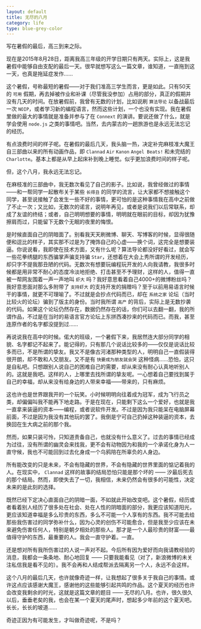 ```yaml
---
layout: default
title: 无尽的八月
category: life
type: blue-grey-color
---
```

写在暑假的最后，高三到来之际。

现在是2015年8月28日，距离我高三年级的开学日期只有两天。实际上，这是我暑假中能够自由支配的最后一天。很早就想写这么一篇文章，谁知道，一直拖到这一天，也真是拖延症发作……

这个暑假，号称最短的暑假——对于我们准高三学生而言，更是如此。只有50天的 `可用` 假期，再去掉被作业和补课（尽管我没参加）占用的部分，真正的假期并没有几天的时间。在放暑假前，我曾有无数的计划，比如说刷 `算法导论` 以备战最后一次 `NOIP`，或者学习新的编程语言，然而这些计划，一个也没有实现。我在暑假里做的最大的事情就是准备并参与了在 `Connext` 的演讲。要说还做了什么，就是学会使用 `node.js` 之类的事情吧。当然，去内蒙古的一趟旅游也是永远无法忘记的经历。

有点浪费时间的样子呢。在暑假的最后几天，我头脑一热，决定补完麻枝准大魔王自三部曲以来的所有动画作品，即 `Clannad` `Air` `Kanon` `Angel Beats!` 和未完结的 `Charlotte`。基本上都是从早上起床补到晚上睡觉。似乎更加浪费时间的样子呢。

但，这个八月，我永远无法忘记。

在麻枝准的三部曲中，我无数次看见了自己的影子。比如说，我曾经做过的事情——和一帮同学一起散布关于某些 `长得丑` 的同学的流言，让大家都不想接触这个同学，甚至说接触了会发生一些不好的事情，更可怕的是这种事情我在高中之前做了不止一次；又比如，无数次的诺言，说明年再见，或者是说我们以后常联系，却成了友谊的终结；或者，自己明明想要的事情，明明就在眼前的目标，却因为犹豫擦肩而过，只能留下无数个无眠的夜里的悔恨。

是时候直面自己的阴暗面了。别看我天天刷微博、聊天、写博客的时候，显得很随便和逗比的样子，其实那不过是为了掩饰自己的心虚——换个词，这完全是想要装逼。你说说看，我即使在技术方面，又有什么呢？算法导论都没好好看过，就会写一些花拳绣腿的东西骗掌声骗支持骗 `Star`，还想着在大会上秀所谓的开发经历，却只字不提我那丑陋的代码。无数次有想要玩编程玩开发的人向我请教，我很多时候都是用非常不耐心的态度冷淡地拒绝、打击甚至不予理财，这样的人，值得一直被一帮网友围着一声一声地叫 `虾大` 吗？我好意思看着自己4000+的微博粉丝吗？我好意思面对那么多附带了 `支持虾大` 的支持开发的捐赠吗？至于以前用易语言时候干的事情，就更不可理喻了。不过就是会抄点代码而已，却在 `系统之家` 论坛（当时比较火的论坛）骗到了版主的身份。当时我所谓 `高产` 的背后，实际上是无数抄袭的代码。如果这个论坛仍然存在，数据仍然存在的话，你们可以去翻一翻，我的所谓作品，不过是在当时的易语言官方论坛上东拼西凑抄来的代码而已。而我，甚至连原作者的名字都没提到过……

再说说我在高中的时候。偌大的班级，一个暑假下来，我居然连大部分同学的相貌、名字都记不起来了。能记得的，只有那几个说话比较多的——仅仅是说话比较多而已，不是所谓的挚友。我又不是像古河渚那种类型的人，明明自己一直假装得很开朗，却不敢和人交朋友。又不是有 `快要成为朋友就会哭` 这种怪病……恐怕，这只是自私吧。只想跟别人说自己的困难自己的需要，却从来没有耐心认真地听别人的。这就是我吧。这样的人，上哪里去找所谓的挚友呢。一心想着自己要找到属于自己的幸福，却从来没有给身边的人带来幸福——带来的，只有麻烦。

这也许也是世界跟我开的一个玩笑。小时候明明向往着成为冠军，成为飞行员之类，却偏偏叫我不能再下地走路。于是在现在，只能剩下这么一个爱好，也就是我一直拿来装逼的资本——编程，或者说软件开发。不过是因为我只能呆在电脑屏幕前面，不过是因为我没有其他玩的罢了。我倒是宁可自己扔掉这种装逼的资本，去换回在生大病之前的那个我。

然而，如果只装可怜，只知道责备自己，也就没有什么意义了。过去的事情已经成为过往，没有所谓的幽灵会来找我，更不会有动物因为和我的一个承诺化身为人一直守候，我也不可能回到过去化身成一个乌鸦陪在所辜负的人身边。

所有能改变的只是未来，不会有隐藏的世界，不会有隐藏的世界里面的惦记着我的人。在现实中， `Clannad` 这样的故事的结局恐怕只能是那个坏的 —— 汐最后死去的那个结局。然而，即使失去了一切，我相信，未来仍然会有很多的可能性，决定未来的是此刻的选择。

既然已经下定决心直面自己的阴暗一面，不如就此开始改变吧。这个暑假，经历或者看着别人经历了很多处在社会、处在人性的阴暗面的部分，我更应该知道阳光，更应该知道幸福是多么珍贵的东西，多么不可能一个人享有的东西。我不可能去给那些我伤害过的同学弥补什么，因为心灵的创伤不可能愈合，但是我至少应该在未来避免伤害任何人，特别是朝夕相处的那些人。那才是一个人最珍贵的财富——最值得守护的东西，最重要的人。我会一直守护着。一直。

还是想对所有我所伤害过的人说一声对不起。今后所有因为爱好而向我请教经验的消息，我都会一条条地、耐心地回复 —— 只要我能看见（对了，新浪微博的未关注私信我是看不见的）。我不会再和人结成帮派去隔离另一个人，永远不会这样。

这个八月的最后几天，也许就像奇迹一样，让我想起了很多关于我自己的事情。或许这点应该感谢大魔王，感谢他的这些能够引起共鸣的作品。这个夏天的经历也许会改变我剩余的时光，这就是这篇文章的题目 —— 无尽的八月。也许，很久很久以后，垂垂老矣的我，也会在某一个夏天的尾声时，想起多少年前的这个夏天吧。长长，长长的坡道……

奇迹正因为有可能发生，才叫做奇迹呢，不是吗？
